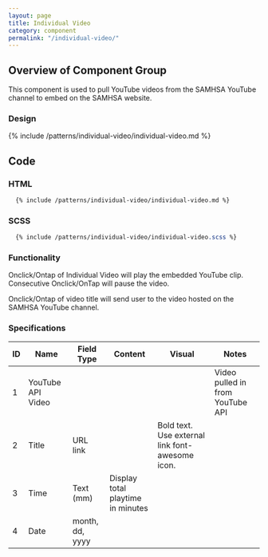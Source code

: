 ```yaml
---
layout: page
title: Individual Video
category: component
permalink: "/individual-video/"
---
```


## Overview of Component Group
This component is used to pull YouTube videos from the SAMHSA YouTube channel to embed on the SAMHSA website.

### Design

{% include /patterns/individual-video/individual-video.md %}

## Code
### HTML
```html
  {% include /patterns/individual-video/individual-video.md %}
```

### SCSS
```scss
  {% include /patterns/individual-video/individual-video.scss %}
```

### Functionality
Onclick/Ontap of Individual Video will play the embedded YouTube clip. Consecutive Onclick/OnTap will pause the video.

Onclick/Ontap of video title will send user to the video hosted on the SAMHSA YouTube channel.

### Specifications

| ID   | Name | Field Type  | Content | Visual | Notes |
|------|------|-------------|---------|--------|-------|
| 1    | YouTube API Video |  | | | Video pulled in from YouTube API
| 2    | Title | URL link | | Bold text. Use external link font-awesome icon.
| 3    | Time | Text (mm) | Display total playtime in minutes
| 4    | Date | month, dd, yyyy |
